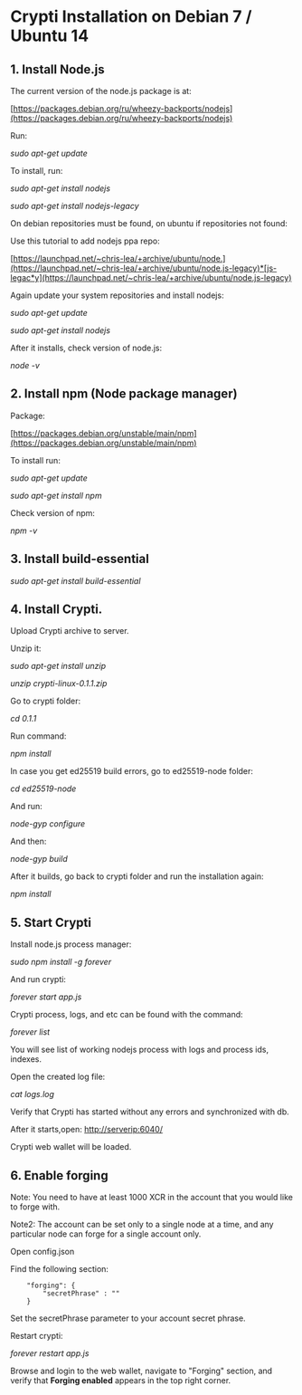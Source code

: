 # Crypti Installation on Debian 7 / Ubuntu 14

## 1. Install Node.js

The current version of the node.js package is at:

[https://packages.debian.org/ru/wheezy-backports/nodejs](https://packages.debian.org/ru/wheezy-backports/nodejs)

Run: 

*sudo apt-get update*

To install, run:

*sudo apt-get install nodejs*

*sudo apt-get install nodejs-legacy*

On debian repositories must be found, on ubuntu if repositories not found:

Use this tutorial to add nodejs ppa repo:

[https://launchpad.net/~chris-lea/+archive/ubuntu/node.](https://launchpad.net/~chris-lea/+archive/ubuntu/node.js-legacy)*[js-legac*y](https://launchpad.net/~chris-lea/+archive/ubuntu/node.js-legacy)

Again update your system repositories and install nodejs:

*sudo apt-get update*

*sudo apt-get install nodejs*

After it installs, check version of node.js:

*node -v*

## 2. Install npm (Node package manager)

Package:

[https://packages.debian.org/unstable/main/npm](https://packages.debian.org/unstable/main/npm)

To install run:

*sudo apt-get update*

*sudo apt-get install npm*

Check version of npm:

*npm -v*

## 3.  Install build-essential

*sudo apt-get install build-essential*

## 4. Install Crypti.

Upload Crypti archive to server.

Unzip it:

*sudo apt-get install unzip*

*unzip crypti-linux-0.1.1.zip*

Go to crypti folder:

*cd 0.1.1*

Run command:

*npm install*

In case you get ed25519 build errors, go to ed25519-node folder:

*cd ed25519-node*

And run:

*node-gyp configure*

And then:

*node-gyp build*

After it builds, go back to crypti folder and run the installation again:

*npm install*

## 5. Start Crypti

Install node.js process manager:

*sudo npm install -g forever*

And run crypti:

*forever start app.js*

Crypti process, logs, and etc can be found with the command:

*forever list*

You will see list of working nodejs process with logs and process ids, indexes.

Open the created log file:

*cat logs.log*

Verify that Crypti has started without any errors and synchronized with db.

After it starts,open: [http://serverip:6040/](http://serverip:6040/)

Crypti web wallet will be loaded.


## 6. Enable forging

Note: You need to have at least 1000 XCR in the account that you would like to forge with.

Note2: The account can be set only to a single node at a time, and any particular node can forge for a single account only.

Open config.json

Find the following section:

        "forging": {
            "secretPhrase" : ""
        }

Set the secretPhrase parameter to your account secret phrase.

Restart crypti:

*forever restart app.js*

Browse and login to the web wallet, navigate to "Forging" section, and verify that **Forging enabled** appears
in the top right corner.